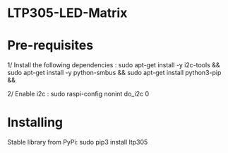 # LTP305-LED-Matrix
# Pre-requisites

1/ Install the following dependencies :
sudo apt-get install -y i2c-tools &&
sudo apt-get install -y python-smbus &&
sudo apt-get install python3-pip &&

2/ Enable i2c :
sudo raspi-config nonint do_i2c 0

# Installing
Stable library from PyPi:
sudo pip3 install ltp305

